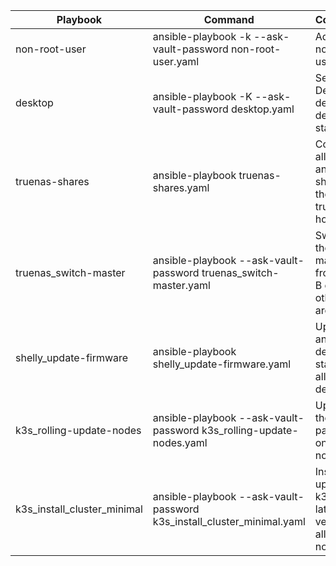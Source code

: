 | Playbook | Command | Comment |
|----------|----------|----------|
| non-root-user    | ansible-playbook -k --ask-vault-password non-root-user.yaml   |   Add a non root user   |
| desktop    | ansible-playbook -K --ask-vault-password desktop.yaml   |   Set the Debian desktop desired state   |
| truenas-shares    | ansible-playbook truenas-shares.yaml   |   Configure all NFS and ISCSI shares on the truenas hosts   |
| truenas_switch-master    | ansible-playbook --ask-vault-password truenas_switch-master.yaml   | Switch the master from A to B or the otherway around   |
| shelly_update-firmware    | ansible-playbook shelly_update-firmware.yaml   |   Update and set desired state of all Shelly devices   |
| k3s_rolling-update-nodes    | ansible-playbook --ask-vault-password k3s_rolling-update-nodes.yaml   |   Update the os packages on all k3s nodes   |
| k3s_install_cluster_minimal    | ansible-playbook --ask-vault-password k3s_install_cluster_minimal.yaml   |  Install or update k3s to the latest version all k3s nodes   |


